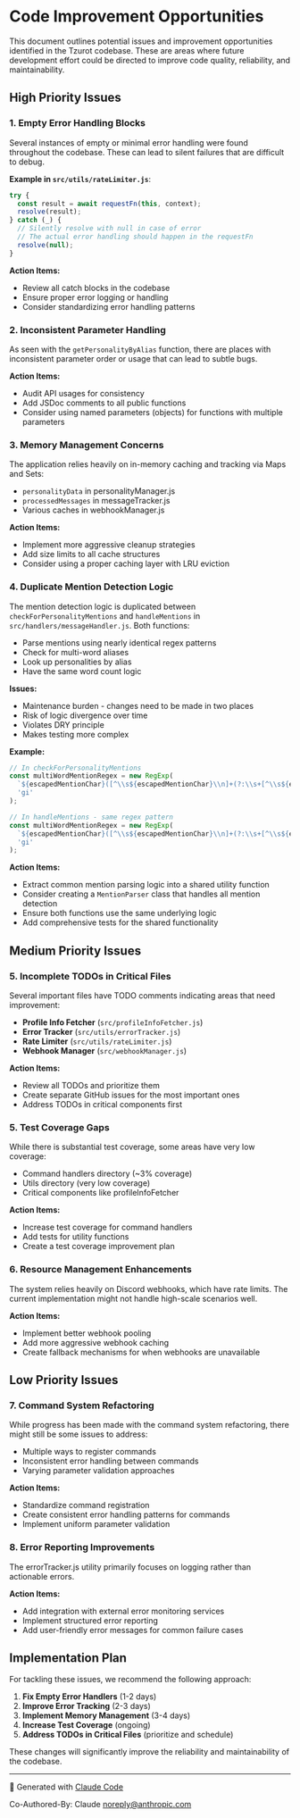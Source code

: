 # Code Improvement Opportunities

This document outlines potential issues and improvement opportunities identified in the Tzurot codebase. These are areas where future development effort could be directed to improve code quality, reliability, and maintainability.

## High Priority Issues

### 1. Empty Error Handling Blocks

Several instances of empty or minimal error handling were found throughout the codebase. These can lead to silent failures that are difficult to debug.

**Example in `src/utils/rateLimiter.js`**:
```javascript
try {
  const result = await requestFn(this, context);
  resolve(result);
} catch (_) {
  // Silently resolve with null in case of error
  // The actual error handling should happen in the requestFn
  resolve(null);
}
```

**Action Items:**
- Review all catch blocks in the codebase
- Ensure proper error logging or handling
- Consider standardizing error handling patterns

### 2. Inconsistent Parameter Handling

As seen with the `getPersonalityByAlias` function, there are places with inconsistent parameter order or usage that can lead to subtle bugs.

**Action Items:**
- Audit API usages for consistency
- Add JSDoc comments to all public functions
- Consider using named parameters (objects) for functions with multiple parameters

### 3. Memory Management Concerns

The application relies heavily on in-memory caching and tracking via Maps and Sets:
- `personalityData` in personalityManager.js
- `processedMessages` in messageTracker.js
- Various caches in webhookManager.js

**Action Items:**
- Implement more aggressive cleanup strategies
- Add size limits to all cache structures
- Consider using a proper caching layer with LRU eviction

### 4. Duplicate Mention Detection Logic

The mention detection logic is duplicated between `checkForPersonalityMentions` and `handleMentions` in `src/handlers/messageHandler.js`. Both functions:
- Parse mentions using nearly identical regex patterns
- Check for multi-word aliases
- Look up personalities by alias
- Have the same word count logic

**Issues:**
- Maintenance burden - changes need to be made in two places
- Risk of logic divergence over time
- Violates DRY principle
- Makes testing more complex

**Example:**
```javascript
// In checkForPersonalityMentions
const multiWordMentionRegex = new RegExp(
  `${escapedMentionChar}([^\\s${escapedMentionChar}\\n]+(?:\\s+[^\\s${escapedMentionChar}\\n]+){0,${maxWords - 1}})`,
  'gi'
);

// In handleMentions - same regex pattern
const multiWordMentionRegex = new RegExp(
  `${escapedMentionChar}([^\\s${escapedMentionChar}\\n]+(?:\\s+[^\\s${escapedMentionChar}\\n]+){0,${maxWords - 1}})`,
  'gi'
);
```

**Action Items:**
- Extract common mention parsing logic into a shared utility function
- Consider creating a `MentionParser` class that handles all mention detection
- Ensure both functions use the same underlying logic
- Add comprehensive tests for the shared functionality

## Medium Priority Issues

### 5. Incomplete TODOs in Critical Files

Several important files have TODO comments indicating areas that need improvement:

- **Profile Info Fetcher** (`src/profileInfoFetcher.js`)
- **Error Tracker** (`src/utils/errorTracker.js`)
- **Rate Limiter** (`src/utils/rateLimiter.js`)
- **Webhook Manager** (`src/webhookManager.js`)

**Action Items:**
- Review all TODOs and prioritize them
- Create separate GitHub issues for the most important ones
- Address TODOs in critical components first

### 5. Test Coverage Gaps

While there is substantial test coverage, some areas have very low coverage:

- Command handlers directory (~3% coverage)
- Utils directory (very low coverage)
- Critical components like profileInfoFetcher

**Action Items:**
- Increase test coverage for command handlers
- Add tests for utility functions
- Create a test coverage improvement plan

### 6. Resource Management Enhancements

The system relies heavily on Discord webhooks, which have rate limits. The current implementation might not handle high-scale scenarios well.

**Action Items:**
- Implement better webhook pooling
- Add more aggressive webhook caching
- Create fallback mechanisms for when webhooks are unavailable

## Low Priority Issues

### 7. Command System Refactoring 

While progress has been made with the command system refactoring, there might still be some issues to address:

- Multiple ways to register commands
- Inconsistent error handling between commands
- Varying parameter validation approaches

**Action Items:**
- Standardize command registration
- Create consistent error handling patterns for commands
- Implement uniform parameter validation

### 8. Error Reporting Improvements

The errorTracker.js utility primarily focuses on logging rather than actionable errors.

**Action Items:**
- Add integration with external error monitoring services
- Implement structured error reporting
- Add user-friendly error messages for common failure cases

## Implementation Plan

For tackling these issues, we recommend the following approach:

1. **Fix Empty Error Handlers** (1-2 days)
2. **Improve Error Tracking** (2-3 days)
3. **Implement Memory Management** (3-4 days)
4. **Increase Test Coverage** (ongoing)
5. **Address TODOs in Critical Files** (prioritize and schedule)

These changes will significantly improve the reliability and maintainability of the codebase.

---
🤖 Generated with [Claude Code](https://claude.ai/code)

Co-Authored-By: Claude <noreply@anthropic.com>